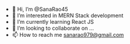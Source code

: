 - 👋 Hi, I’m @SanaRao45
- 👀 I’m interested in MERN Stack development
- 🌱 I’m currently learning React JS
- 💞️ I’m looking to collaborate on ...
- 📫 How to reach me sanarao979@gmail.com

<!---
SanaRao45/SanaRao45 is a ✨ special ✨ repository because its `README.md` (this file) appears on your GitHub profile.
You can click the Preview link to take a look at your changes.
--->
